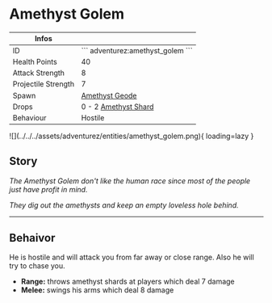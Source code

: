# Amethyst Golem
<div class="combi" markdown>
<div class="divthing">
<table class="tablething">
    <thead>
        <tr>
            <th class="first-column">Infos</th>
            <th></th>
        </tr>
    </thead>
    <tbody>
        <tr>
            <td class="first-column">ID</td>
            <td class="second-column">
            ```
            adventurez:amethyst_golem
            ```
            </td>
        </tr>
        <tr>
            <td class="first-column">Health Points</td>
            <td class="second-column">40</td>
        </tr>
        <tr>
            <td class="first-column">Attack Strength</td>
            <td class="second-column">8</td>
        </tr>
        <tr>
            <td class="first-column">Projectile Strength</td>
            <td class="second-column">7</td>
        </tr>
        <tr>
            <td class="first-column">Spawn</td>
            <td class="second-column"><a href="https://minecraft.fandom.com/wiki/Amethyst_geode" target="_blank">Amethyst Geode</a></td>
        </tr>
        <tr>
            <td class="first-column">Drops</td>
            <td class="second-column">0 - 2 <a href="https://minecraft.fandom.com/wiki/Amethyst_Shard" target="_blank">Amethyst Shard</a></td>
        </tr>
        <tr>
            <td class="first-column">Behaviour</td>
            <td class="second-column">Hostile</td>
        </tr>
    </tbody>
</table>
</div>
<div markdown>
![](../../../assets/adventurez/entities/amethyst_golem.png){ loading=lazy }
</div>
</div>

## Story

*The Amethyst Golem don't like the human race since most of the people just have profit in mind.*

*They dig out the amethysts and keep an empty loveless hole behind.*

---

## Behaivor

He is hostile and will attack you from far away or close range.
Also he will try to chase you.

* **Range:** throws amethyst shards at players which deal 7 damage
* **Melee:** swings his arms which deal 8 damage
